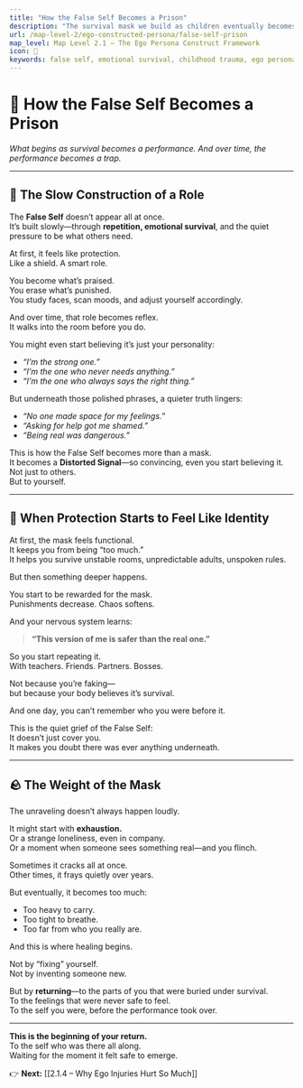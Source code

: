 ```yaml
---
title: "How the False Self Becomes a Prison"
description: "The survival mask we build as children eventually becomes a role we perform—and a trap we forget how to take off."
url: /map-level-2/ego-constructed-persona/false-self-prison
map_level: Map Level 2.1 – The Ego Persona Construct Framework
icon: 🧱
keywords: false self, emotional survival, childhood trauma, ego persona, emotional mask, identity trap, people pleasing
---
```


# 🧱 How the False Self Becomes a Prison  
_What begins as survival becomes a performance. And over time, the performance becomes a trap._

---

## 🧱 The Slow Construction of a Role

The **False Self** doesn’t appear all at once.  
It’s built slowly—through **repetition, emotional survival**, and the quiet pressure to be what others need.

At first, it feels like protection.  
Like a shield. A smart role.

You become what’s praised.  
You erase what’s punished.  
You study faces, scan moods, and adjust yourself accordingly.

And over time, that role becomes reflex.  
It walks into the room before you do.

You might even start believing it’s just your personality:

- _“I’m the strong one.”_  
- _“I’m the one who never needs anything.”_  
- _“I’m the one who always says the right thing.”_

But underneath those polished phrases, a quieter truth lingers:

- _“No one made space for my feelings.”_  
- _“Asking for help got me shamed.”_  
- _“Being real was dangerous.”_

This is how the False Self becomes more than a mask.  
It becomes a **Distorted Signal**—so convincing, even you start believing it.  
Not just to others.  
But to yourself.

---

## 🔄 When Protection Starts to Feel Like Identity

At first, the mask feels functional.  
It keeps you from being “too much.”  
It helps you survive unstable rooms, unpredictable adults, unspoken rules.

But then something deeper happens.

You start to be rewarded for the mask.  
Punishments decrease. Chaos softens.

And your nervous system learns:

> **“This version of me is safer than the real one.”**

So you start repeating it.  
With teachers. Friends. Partners. Bosses.

Not because you’re faking—  
but because your body believes it’s survival.

And one day, you can’t remember who you were before it.

This is the quiet grief of the False Self:  
It doesn’t just cover you.  
It makes you doubt there was ever anything underneath.

---

## 🪨 The Weight of the Mask

The unraveling doesn’t always happen loudly.

It might start with **exhaustion.**  
Or a strange loneliness, even in company.  
Or a moment when someone sees something real—and you flinch.

Sometimes it cracks all at once.  
Other times, it frays quietly over years.

But eventually, it becomes too much:

- Too heavy to carry.  
- Too tight to breathe.  
- Too far from who you really are.

And this is where healing begins.

Not by “fixing” yourself.  
Not by inventing someone new.

But by **returning**—to the parts of you that were buried under survival.  
To the feelings that were never safe to feel.  
To the self you were, before the performance took over.

---

**This is the beginning of your return.**  
To the self who was there all along.  
Waiting for the moment it felt safe to emerge.

👉 **Next:** [[2.1.4 – Why Ego Injuries Hurt So Much]]